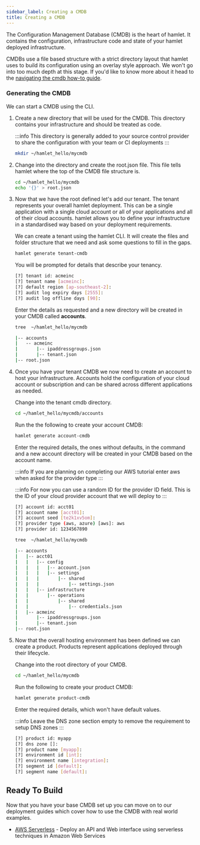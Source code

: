 ```yaml
---
sidebar_label: Creating a CMDB
title: Creating a CMDB
---
```


The Configuration Management Database (CMDB) is the heart of hamlet. It contains the configuration, infrastructure code and state of your hamlet deployed infrastructure.

CMDBs use a file based structure with a strict directory layout that hamlet uses to build its configuration using an overlay style approach. We won't go into too much depth at this stage. If you'd like to know more about it head to the [navigating the cmdb how-to guide](/how-to/define/navigate-the-cmdb).

### Generating the CMDB

We can start a CMDB using the CLI.

1. Create a new directory that will be used for the CMDB. This directory contains your infrastructure and should be treated as code.

    :::info
    This directory is generally added to your source control provider to share the configuration with your team or CI deployments
    :::

    ```bash
    mkdir ~/hamlet_hello/mycmdb
    ```

1. Change into the directory and create the root.json file. This file tells hamlet where the top of the CMDB file structure is.

    ```bash
    cd ~/hamlet_hello/mycmdb
    echo '{}' > root.json
    ```

1. Now that we have the root defined let's add our tenant. The tenant represents your overall hamlet deployment. This can be a single application with a single cloud account or all of your applications and all of their cloud accounts. hamlet allows you to define your infrastructure in a standardised way based on your deployment requirements.

    We can create a tenant using the hamlet CLI. It will create the files and folder structure that we need and ask some questions to fill in the gaps.

    ```bash
    hamlet generate tenant-cmdb
    ```

    You will be prompted for details that describe your tenancy.

    ```bash
    [?] tenant id: acmeinc
    [?] tenant name [acmeinc]:
    [?] default region [ap-southeast-2]:
    [?] audit log expiry days [2555]:
    [?] audit log offline days [90]:
    ```

    Enter the details as requested and a new directory will be created in your CMDB called **accounts**.

    ```bash
    tree  ~/hamlet_hello/mycmdb
    ```

    ```bash
    |-- accounts
    |   -- acmeinc
    |       |-- ipaddressgroups.json
    |       |-- tenant.json
    |-- root.json
    ```

1. Once you have your tenant CMDB we now need to create an account to host your infrastructure. Accounts hold the configuration of your cloud account or subscription and can be shared across different applications as needed.

    Change into the tenant cmdb directory.

    ```bash
    cd ~/hamlet_hello/mycmdb/accounts
    ```

    Run the the following to create your account CMDB:

    ```bash
    hamlet generate account-cmdb
    ```

    Enter the required details, the ones without defaults, in the command and a new account directory will be created in your CMDB based on the account name.

    :::info
    If you are planning on completing our AWS tutorial enter aws when asked for the provider type
    :::

    :::info
    For now you can use a random ID for the provider ID field. This is the ID of your cloud provider account that we will deploy to
    :::

    ```bash
    [?] account id: acct01
    [?] account name [acct01]:
    [?] account seed [te2k1xv5om]:
    [?] provider type (aws, azure) [aws]: aws
    [?] provider id: 1234567890
    ```

    ```bash
    tree  ~/hamlet_hello/mycmdb
    ```

    ```bash
    |-- accounts
    |   |-- acct01
    |   |   |-- config
    |   |   |   |-- account.json
    |   |   |   |-- settings
    |   |   |       |-- shared
    |   |   |           |-- settings.json
    |   |   |-- infrastructure
    |   |       |-- operations
    |   |           |-- shared
    |   |               |-- credentials.json
    |   |-- acmeinc
    |       |-- ipaddressgroups.json
    |       |-- tenant.json
    |-- root.json
    ```

1. Now that the overall hosting environment has been defined we can create a product. Products represent applications deployed through their lifecycle.

    Change into the root directory of your CMDB.

    ```bash
    cd ~/hamlet_hello/mycmdb
    ```

    Run the following to create your product CMDB:

    ```bash
    hamlet generate product-cmdb
    ```

    Enter the required details, which won't have default values.

    :::info
    Leave the DNS zone section empty to remove the requirement to setup DNS zones
    :::

    ```bash
    [?] product id: myapp
    [?] dns zone []:
    [?] product name [myapp]:
    [?] environment id [int]:
    [?] environment name [integration]:
    [?] segment id [default]:
    [?] segment name [default]:
    ```

## Ready To Build

Now that you have your base CMDB set up you can move on to our deployment guides which cover how to use the CMDB with real world examples.

- [AWS Serverless](aws-serverless/index.md) - Deploy an API and Web interface using serverless techniques in Amazon Web Services
